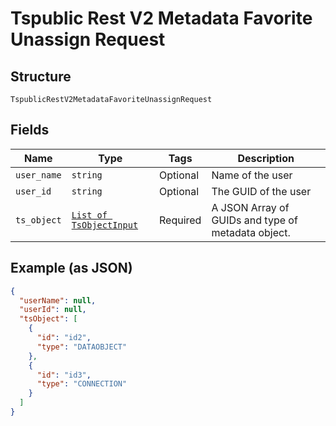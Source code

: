 
# Tspublic Rest V2 Metadata Favorite Unassign Request

## Structure

`TspublicRestV2MetadataFavoriteUnassignRequest`

## Fields

| Name | Type | Tags | Description |
|  --- | --- | --- | --- |
| `user_name` | `string` | Optional | Name of the user |
| `user_id` | `string` | Optional | The GUID of the user |
| `ts_object` | [`List of TsObjectInput`](../../doc/models/ts-object-input.md) | Required | A JSON Array of GUIDs and type of metadata object. |

## Example (as JSON)

```json
{
  "userName": null,
  "userId": null,
  "tsObject": [
    {
      "id": "id2",
      "type": "DATAOBJECT"
    },
    {
      "id": "id3",
      "type": "CONNECTION"
    }
  ]
}
```

